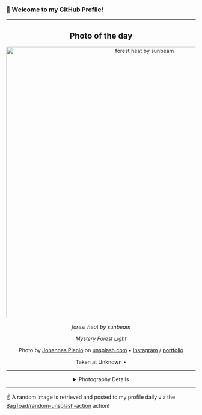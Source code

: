 ### 👋 Welcome to my GitHub Profile!

----
<div align="center">

## Photo of the day
  
  <a href="https://unsplash.com/photos/forest-heat-by-sunbeam-RwHv7LgeC7s"><img width="720" src="https://images.unsplash.com/photo-1523712999610-f77fbcfc3843?crop=entropy&cs=tinysrgb&fit=max&fm=jpg&ixid=M3w1OTQ0OTd8MHwxfHJhbmRvbXx8fHx8fHx8fDE3MzQ0MTU3ODR8&ixlib=rb-4.0.3&q=80&w=1080" alt="forest heat by sunbeam"></a>
  
  <em>forest heat by sunbeam</em>
  
  <em>Mystery Forest Light</em>

  Photo by [Johannes Plenio](http://www.coolfreepix.com) on [unsplash.com](https://unsplash.com/) • [Instagram](https://instagram.com/jplenio) / [portfolio](http://www.coolfreepix.com)
  
  Taken at Unknown • 
  
  ---
  
<details>
<summary>Photography Details</summary>
  
| Parameter     | Value |
| ------------- | ----- |
| Camera Model  | Canon EOS 5D |
| Exposure Time | 1/25 |
| Aperture      | 11.0 |
| Focal Length  | 32.0 |
| ISO           | 100 |
| Location      | Unknown (null) |
| Coordinates   | Latitude null, Longitude null |

</details>

</div>

----

☝️ A random image is retrieved and posted to my profile daily via the [BagToad/random-unsplash-action](https://github.com/BagToad/random-unsplash-action) action!
